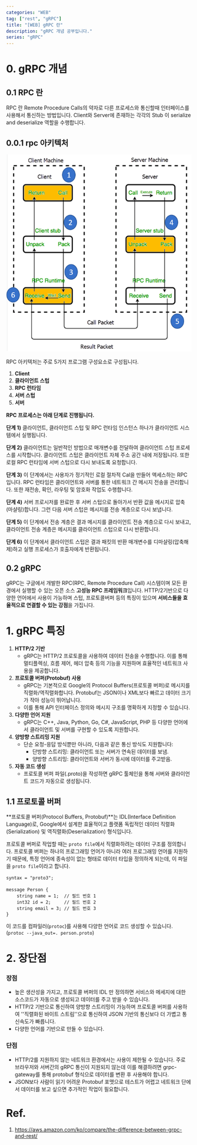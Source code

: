 ```yaml
---
categories: "WEB"
tag: ["rest", "gRPC"]
title: "[WEB] gRPC 란"
description: "gRPC 개념 공부입니다."
series: "gRPC"
---
```


# 0. gRPC 개념

## 0.1 RPC 란 

RPC 란 Remote Procedure Calls의 약자로 다른 프로세스와 통신할때 인터페이스를 사용해서 통신하는 방법입니다. Client와 Server에 존재하는 각각의 Stub 이 serialize and deserialize 역할을 수행합니다.

## 0.0.1 rpc 아키텍처

![img.png](https://github.com/ChangguHan/grpc-sample/raw/master/images/img_4.png)

RPC 아키텍처는 주로 5가지 프로그램 구성요소로 구성됩니다.

1. **Client**
2. **클라이언트 스텁**
3. **RPC 런타임**
4. **서버 스텁**
5. **서버**

**RPC 프로세스는 아래 단계로 진행됩니다.**

**단계 1)** 클라이언트, 클라이언트 스텁 및 RPC 런타임 인스턴스 하나가 클라이언트 시스템에서 실행됩니다.

**단계 2)** 클라이언트는 일반적인 방법으로 매개변수를 전달하여 클라이언트 스텁 프로세스를 시작합니다. 클라이언트 스텁은 클라이언트 자체 주소 공간 내에 저장됩니다. 또한 로컬 RPC 런타임에 서버 스텁으로 다시 보내도록 요청합니다.

**단계 3)** 이 단계에서는 사용자가 정기적인 로컬 절차적 Cal을 만들어 액세스하는 RPC입니다. RPC 런타임은 클라이언트와 서버를 통한 네트워크 간 메시지 전송을 관리합니다. 또한 재전송, 확인, 라우팅 및 암호화 작업도 수행합니다.

**단계 4)** 서버 프로시저를 완료한 후 서버 스텁으로 돌아가서 반환 값을 메시지로 압축(마샬링)합니다. 그런 다음 서버 스텁은 메시지를 전송 계층으로 다시 보냅니다.

**단계 5)** 이 단계에서 전송 계층은 결과 메시지를 클라이언트 전송 계층으로 다시 보내고, 클라이언트 전송 계층은 메시지를 클라이언트 스텁으로 다시 반환합니다.

**단계 6)** 이 단계에서 클라이언트 스텁은 결과 패킷의 반환 매개변수를 디마샬링(압축해제)하고 실행 프로세스가 호출자에게 반환됩니다.

## 0.2 gRPC

gRPC는 구글에서 개발한 RPC(RPC, Remote Procedure Call) 시스템이며 모든 환경에서 실행할 수 있는 오픈 소스 **고성능 RPC 프레임워크**입니다. HTTP/2기반으로 다양한 언어에서 사용이 가능하며 스텁, 프로토콜버퍼 등의 특징이 있으며 **서비스들을 효율적으로 연결할 수 있는 강점**을 가집니다.

# 1. gRPC 특징

1. **HTTP/2 기반**
   - gRPC는 HTTP/2 프로토콜을 사용하여 데이터 전송을 수행합니다. 이를 통해 멀티플렉싱, 흐름 제어, 헤더 압축 등의 기능을 지원하며 효율적인 네트워크 사용을 제공합니다.
2. **프로토콜 버퍼(Protobuf) 사용**
   - gRPC는 기본적으로 Google의 Protocol Buffers(프로토콜 버퍼)로 메시지를 직렬화/역직렬화합니다. Protobuf는 JSON이나 XML보다 빠르고 데이터 크기가 작아 성능이 뛰어납니다.
   - 이를 통해 API 인터페이스 정의와 메시지 구조를 명확하게 지정할 수 있습니다.
3. **다양한 언어 지원**
   - gRPC는 C++, Java, Python, Go, C#, JavaScript, PHP 등 다양한 언어에서 클라이언트 및 서버를 구현할 수 있도록 지원합니다.
4. **양방향 스트리밍 지원**
   - 단순 요청-응답 방식뿐만 아니라, 다음과 같은 통신 방식도 지원합니다:
     - 단방향 스트리밍: 클라이언트 또는 서버가 연속된 데이터를 보냄.
     - 양방향 스트리밍: 클라이언트와 서버가 동시에 데이터를 주고받음.
5. **자동 코드 생성**
   - 프로토콜 버퍼 파일(.proto)을 작성하면 gRPC 툴체인을 통해 서버와 클라이언트 코드가 자동으로 생성됩니다.

## 1.1 프로토콜 버퍼

**프로토콜 버퍼(Protocol Buffers, Protobuf)**는 IDL(Interface Definition Language)로, Google에서 설계한 효율적이고 플랫폼 독립적인 데이터 직렬화(Serialization) 및 역직렬화(Deserialization) 형식입니다.

프로토콜 버퍼로 작업할 때는 `proto file`에서 직렬화하려는 데이터 구조를 정의합니다. 프로토콜 버퍼는 하나의 프로그래밍 언어가 아니라 여러 프로그래밍 언어를 지원하기 때문에, 특정 언어에 종속성이 없는 형태로 데이터 타입을 정의하게 되는데, 이 파일을 `proto file`이라고 합니다.

```
syntax = "proto3";

message Person {
    string name = 1;  // 필드 번호 1
    int32 id = 2;     // 필드 번호 2
    string email = 3; // 필드 번호 3
}

```

이 코드를 컴파일러(`protoc`)를 사용해 다양한 언어로 코드 생성할 수 있습니다.  (`protoc --java_out=. person.proto`)

# 2. 장단점

### 장점

- 높은 생산성을 가지고, 프로토콜 버퍼의 IDL 만 정의하면 서비스와 메세지에 대한 소스코드가 자동으로 생성되고 데이터를 주고 받을 수 있습니다.
- HTTP/2 기반으로 통신하여 양방향 스트리밍이 가능하며 프로토콜 버퍼를 사용하여 ''직렬화된 바이트 스트림''으로 통신하여 JSON 기반의 통신보다 더 가볍고 통신속도가 빠릅니다.
- 다양한 언어를 기반으로 만들 수 있습니다.

### 단점

- HTTP/2를 지원하지 않는 네트워크 환경에서는 사용이 제한될 수 있습니다. 주로 브라우저와 서버간의 gRPC 통신이 지원되지 않는데 이를 해결하려면 grpc-gateway를 통해 protobuf 형식으로 데이터를 변환 후 사용해야 합니다.
- JSON보다 사람이 읽기 어려운 Protobuf 포맷으로 테스트가 어렵고 네트워크 단에서 데이터를 보고 싶으면 추가적인 작업이 필요합니다.



# Ref.

1. https://aws.amazon.com/ko/compare/the-difference-between-grpc-and-rest/

